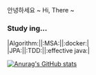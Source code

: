 안녕하세요 ~  Hi, There ~
<h3 align="left">Study ing...</h3>

|Algorithm:||:MSA:||:docker:|  
|JPA:||:TDD:||:effective java:|

[![Anurag's GitHub stats](https://github-readme-stats.vercel.app/api?username=ldk-hub&hide=contribs&count_private=true&show_icons=true&show_icons=true&theme=dracula)](https://github.com/anuraghazra/github-readme-stats)
